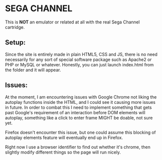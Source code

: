 SEGA CHANNEL
======

This is **NOT** an emulator or related at all with the real Sega Channel cartridge.

## Setup:
Since the site is entirely made in plain HTML5, CSS and JS, there is no need necessarily for any sort of special software package such as Apache2 or PHP or MySQL or whatever.
Honestly, you can just launch index.html from the folder and it will appear.

## Issues:
At the moment, I am encountering issues with Google Chrome not liking the autoplay functions inside the HTML, and I could see it causing more issues in future. In order to combat this I need to implement something that gets past Google's requirement of an interaction before DOM elements will autoplay, something like a click to enter frame MIGHT be doable, not sure yet.

Firefox doesn't encounter this issue, but one could assume this blocking of autoplay elements feature will eventually end up in Firefox.

Right now I use a browser identifier to find out whether it's chrome, then slightly modify different things so the page will run nicely.
